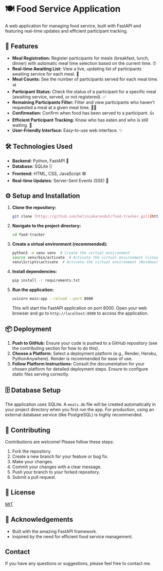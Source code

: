 # 🍽️ Food Service Application 

A web application for managing food service, built with FastAPI and featuring real-time updates and efficient participant tracking.

## 🚀 Features

*   **Meal Registration:**  Register participants for meals (breakfast, lunch, dinner) with automatic meal time selection based on the current time. ⏰
*   **Real-time Awaiting List:**  View a live, updating list of participants awaiting service for each meal. 🔄
*   **Meal Counts:**  See the number of participants served for each meal time. 📊
*   **Participant Status:** Check the status of a participant for a specific meal (awaiting service, served, or not registered). ✅
*   **Remaining Participants Filter:** Filter and view participants who haven't requested a meal at a given meal time. 🕵️‍♀️
*   **Confirmation:** Confirm when food has been served to a participant. 👍
*   **Efficient Participant Tracking:**  Know who has eaten and who is still waiting. 💯
*   **User-Friendly Interface:** Easy-to-use web interface. ✨

## 🛠️ Technologies Used

*   **Backend:** Python, FastAPI 🐍
*   **Database:** SQLite 🗄️
*   **Frontend:** HTML, CSS, JavaScript 🕸️
*   **Real-time Updates:** Server-Sent Events (SSE) 📡

## ⚙️ Setup and Installation

1.  **Clone the repository:**

    ```bash
    git clone [https://github.com/betiniakarandut/food-tracker.git](https://github.com/betiniakarandut/food-tracker.git)
    ```

2.  **Navigate to the project directory:**

    ```bash
    cd food-tracker
    ```

3.  **Create a virtual environment (recommended):**

    ```bash
    python3 -m venv venv  # Create the virtual environment
    source venv/bin/activate  # Activate the virtual environment (Linux/macOS)
    venv\Scripts\activate  # Activate the virtual environment (Windows)
    ```

4.  **Install dependencies:**

    ```bash
    pip install -r requirements.txt
    ```

5.  **Run the application:**

    ```bash
    uvicorn main:app --reload --port 8000
    ```

    This will start the FastAPI application on port 8000.  Open your web browser and go to `http://localhost:8000` to access the application.

## 📦 Deployment

1.  **Push to GitHub:** Ensure your code is pushed to a GitHub repository (see the contributing section for how to do this).
2.  **Choose a Platform:** Select a deployment platform (e.g., Render, Heroku, PythonAnywhere). Render is recommended for ease of use.
3.  **Follow Platform Instructions:** Consult the documentation for your chosen platform for detailed deployment steps. Ensure to configure static files serving correctly.

## 🗄️ Database Setup

The application uses SQLite. A `meals.db` file will be created automatically in your project directory when you first run the app.  For production, using an external database service (like PostgreSQL) is highly recommended.

## 🤝 Contributing

Contributions are welcome!  Please follow these steps:

1.  Fork the repository.
2.  Create a new branch for your feature or bug fix.
3.  Make your changes.
4.  Commit your changes with a clear message.
5.  Push your branch to your forked repository.
6.  Submit a pull request.

## 📝 License

[MIT](LICENSE)

## 🎉 Acknowledgements

*   Built with the amazing FastAPI framework.
*   Inspired by the need for efficient food service management.

## Contact

If you have any questions or suggestions, please feel free to contact me.